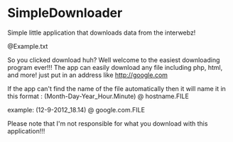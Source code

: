 SimpleDownloader
================

Simple little application that downloads data from the interwebz!


@Example.txt

So you clicked download huh?  Well welcome to the easiest downloading program ever!!!
The app can easily download any file including php, html, and more!  just put in an address like  http://google.com

If the app can't find the name of the file automatically then it will name it in this format :
(Month-Day-Year_Hour.Minute) @ hostname.FILE

example: (12-9-2012_18.14) @ google.com.FILE

Please note that I'm not responsible for what you download with this application!!!
